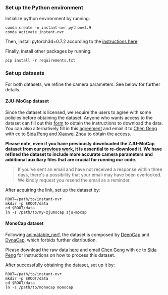 ### Set up the Python environment

Initialize python environment by running:

```shell
conda create -n instant-nvr python=3.9
conda activate instant-nvr
```

Then, install pytorch3d=0.7.2 according to the [instructions here](https://github.com/facebookresearch/pytorch3d/blob/main/INSTALL.md).

Finally, install other packages by running:

```shell
pip install -r requirements.txt
```

### Set up datasets

For both datasets, we refine the camera parameters. See below for further details.

#### ZJU-MoCap dataset

Since the dataset is licensed, we require the users to agree with some policies before obtaining the dataset. Anyone who wants access to the dataset can fill out this [form](https://forms.gle/rBSXkXpuSsHep4R26) to obtain the instructions to download the data. You can also alternatively fill in this [agreement](https://pengsida.net/project_page_assets/files/Refined_ZJU-MoCap_Agreement.pdf) and email it to [Chen Geng](mailto:chen.geng@cs.stanford.edu) with cc to [Sida Peng](mailto:pengsida@zju.edu.cn) and [Xiaowei Zhou](mailto:xwzhou@zju.edu.cn) to obtain the access.

**Please note, even if you have previously downloaded the ZJU-MoCap dataset from our [previous work](https://github.com/zju3dv/neuralbody), it is essential to re-download it. We have refined the dataset to include more accurate camera parameters and additional auxiliary files that are crucial for running our code.**

> If you've sent an email and have not received a response within three days, there's a possibility that your email may have been overlooked. We kindly request you resend the email as a reminder.

After acquiring the link, set up the dataset by:

```shell
ROOT=/path/to/instant-nvr
mkdir -p $ROOT/data
cd $ROOT/data
ln -s /path/to/my-zjumocap zju-mocap
```

#### MonoCap dataset

Following [animatable_nerf](https://github.com/zju3dv/animatable_nerf/blob/master/INSTALL.md#monocap-dataset), the dataset is composed by [DeepCap](https://people.mpi-inf.mpg.de/~mhaberma/projects/2020-cvpr-deepcap/) and [DynaCap](https://people.mpi-inf.mpg.de/~mhaberma/projects/2021-ddc/), which forbids further distribution. 

Please download the raw data [here](https://gvv-assets.mpi-inf.mpg.de/) and email [Chen Geng](mailto:chen.geng@cs.stanford.edu) with cc to [Sida Peng](mailto:pengsida@zju.edu.cn) for instructions on how to process this dataset.

After successfully obtaining the dataset, set up it by:

```shell
ROOT=/path/to/instant-nvr
mkdir -p $ROOT/data
cd $ROOT/data
ln -s /path/to/monocap monocap
```

